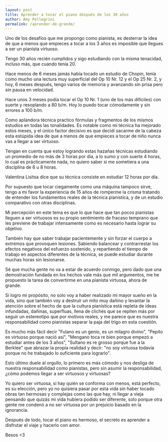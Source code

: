 ```yaml
---
layout: post
title: Aprender a tocar el piano después de los 30 años
author: Amy Pellegrini
permalink: /aprender-de-grande/
---
```


Uno de los desafíos que me propongo como pianista, es desterrar la idea de que a menos que empieces a tocar a los 3 años es imposible que llegues a ser un pianista virtuoso.

Tengo 30 años recién cumplidos y sigo estudiando con la misma tenacidad, incluso más, que cuando tenía 20.

Hace menos de 6 meses jamás había tocado un estudio de Chopin, tenía como mucho una lectura muy superficial del Op 10 Nr. 12 y el Op 25 Nr. 2, y hoy, 6 meses después, tengo varios de memoria y avanzando sin prisa pero sin pausa en velocidad.

Hace unos 3 meses podía tocar el Op 10 Nr. 1 (uno de los más difíciles) con suerte y resoplando a 80 b/m. Hoy lo puedo tocar cómodamente y sin errores a 100 b/m.

Como aplandora técnica practico fórmulas y fragmentos de los mismos estudios en todas las tonalidades.
Es notable como mi técnica ha mejorado estos meses, y el único factor decisivo es que decidí sacarme de la cabeza esta estúpida idea de que a menos de que empieces a tocar de niño nunca vas a llegar a ser virtuoso.

Tengan en cuenta que estoy logrando estas hazañas técnicas estudiando un promedio de no más de 3 horas por día, a lo sumo y con suerte 4 horas, lo cual es prácticamente nada, no quiero saber si me sometiera a una disciplina de 6 u 8 horas.

Valentina Lisitsa dice que su técnica consiste en estudiar 12 horas por día.

Por supuesto que tocar ciegamente como una máquina tampoco sirve, tengo a mi favor la experiencia de 15 años de romperme la crisma tratando de entender los fundamentos reales de la técnica pianística, y de un estudio comparativo con otras disciplinas.

Mi percepción en este tema es que lo que hace que tan pocos pianistas lleguen a ser virtuosos es su propio sentimiento de fracaso temprano que les previene de trabajar intensamente como es necesario hasta lograr su objetivo.

También hay que saber trabajar pacientemente y sin forzar el cuerpo a extremos que provoquen lesiones. Sabiendo balancear y contrarrestar los efectos negativos del esfuerzo sostenido, y repartiendo el tiempo de trabajo en aspectos diferentes de la técnica, se puede estudiar durante muchas horas sin lesionarse.

Sé que mucha gente no va a estar de acuerdo conmigo, pero dado que una demostración fundada en los hechos vale más que mil argumentos, me he propuesto la tarea de convertirme en una pianista virtuosa, ahora de grande.

Si logro mi propósito, no solo voy a haber realizado mi mayor sueño en la vida, sino que también voy a destruír un mito muy dañino y levantar la atención sobre el hecho de que la cultura pianística está repleta de ideas infundadas, dañinas, superfluas, llena de clichés que se repiten más por seguir un estereotipo que por motivos reales, y me parece que es nuestra responsabilidad como pianistas separar la paja del trigo en esta cuestión.

Es mucho más fácil decir "Fulano es un genio, es un milagro divino", "Pepito es virtuoso porque nació así", "Mengano toca re bien porque empezó a estudiar antes de los 3 años", "Sultano es re grosso porque fue a la Berklee" que abrazar la propia realidad y decir: "no soy virtuosa todavía porque no he trabajado lo suficiente para lograrlo".

Esto último duele al orgullo, lo primero es más cómodo y nos desliga de nuestra responsabilidad como pianistas, pero sin asumir la responsabilidad, ¿cómo podemos llegar a ser virtuosos y virtuosas?

Yo quiero ser virtuosa, si hay quién se conforma con menos, está perfecto, es su elección, pero yo no quisiera pasar por esta vida sin haber tocado obras tan hermosas y complejas como las que hay, ni llegar a vieja pensando que quizás mi vida hubiera podido ser diferente, solo porque otra gente me condenó a no ser virtuosa por un prejuicio basado en la ignorancia.

Después de todo, tocar el piano es hermoso, el secreto es aprender a disfrutar el viaje y hacerlo con amor.

Besos <3
